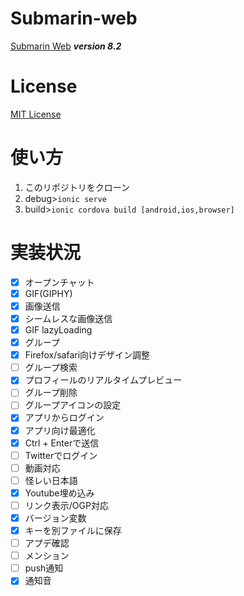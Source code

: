 # Submarin-web
[Submarin Web](https://submarin.online) 
***version 8.2***
# License
[MIT License](https://opensource.org/licenses/MIT)
# 使い方
1) このリポジトリをクローン
2) debug>```ionic serve```
3) build>```ionic cordova build [android,ios,browser]```
# 実装状況
 - [x] オープンチャット
 - [x] GIF(GIPHY)
 - [x] 画像送信
 - [x] シームレスな画像送信 
 - [x] GIF lazyLoading 
 - [x] グループ
 - [x] Firefox/safari向けデザイン調整
 - [ ] グループ検索
 - [x] プロフィールのリアルタイムプレビュー
 - [ ] グループ削除
 - [ ] グループアイコンの設定
 - [x] アプリからログイン
 - [x] アプリ向け最適化
 - [x] Ctrl + Enterで送信
 - [ ] Twitterでログイン
 - [ ] 動画対応
 - [ ] 怪レい日本語
 - [x] Youtube埋め込み
 - [ ] リンク表示/OGP対応
 - [x] バージョン変数
 - [x] キーを別ファイルに保存
 - [ ] アプデ確認
 - [ ] メンション
 - [ ] push通知
 - [x] 通知音
